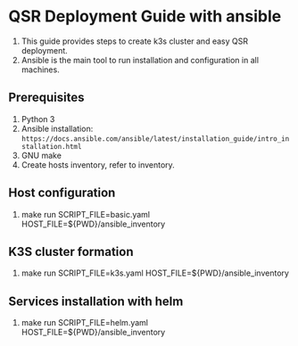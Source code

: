 # QSR Deployment Guide with ansible
1. This guide provides steps to create k3s cluster and easy QSR deployment.
1. Ansible is the main tool to run installation and configuration in all machines.

## Prerequisites
1. Python 3
1. Ansible installation: `https://docs.ansible.com/ansible/latest/installation_guide/intro_installation.html`
1. GNU make
1. Create hosts inventory, refer to inventory.

## Host configuration
1. make run SCRIPT\_FILE=basic.yaml HOST\_FILE=${PWD}/ansible\_inventory

## K3S cluster formation
1. make run SCRIPT\_FILE=k3s.yaml HOST\_FILE=${PWD}/ansible\_inventory

## Services installation with helm
1. make run SCRIPT\_FILE=helm.yaml HOST\_FILE=${PWD}/ansible\_inventory
